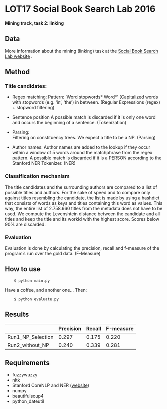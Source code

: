 # LOT17 Social Book Search Lab 2016
#### Mining track, task 2: linking

## Data
More information about the mining (linking) task at the [Social Book Search Lab website](http://social-book-search.humanities.uva.nl/#/mining) .

## Method

### Title candidates:
* Regex matching:
    Pattern: ‘Word stopwords* Word*’ (Capitalized words with stopwords (e.g. ‘in’, ‘the’) in between.   (Regular Expressions (regex) + stopword filtering)

* Sentence position
    A possible match is discarded if it is only one word and occurs the beginning of a sentence. (Tokenization)

* Parsing:	
    Filtering on constituency trees. We expect a title to be a NP. (Parsing)
	
* Author names: 
    Author names are added to the lookup if they occur within a window of 5 words around the matchphrase from the regex pattern. A possible match is discarded if it is a PERSON according to the Stanford NER Tokenizer. (NER)

### Classification mechanism

The title candidates and the surrounding authors are compared to a list of possible titles and authors. For the sake of speed and to compare only against titles resembling the candidate, the list is made by using a hashdict that consists of words as keys and titles containing this word as values. This way, the entire list of 2.758.660 titles from the metadata does not have to be used. We compute the Levenshtein distance between the candidate and all titles and keep the title and its workid with the highest score. Scores below 90% are discarded. 

### Evaluation

Evaluation is done by calculating the precision, recall and f-measure of the program’s run over the gold data. (F-Measure)

## How to use

```
    $ python main.py
```

Have a coffee, and another one... Then:


```
    $ python evaluate.py
```


## Results

|                   	| Precision 	| Recall 	| F-measure 	|
|-------------------	|-----------	|--------	|-----------	|
| Run1_NP_Selection 	| 0.297     	| 0.175  	| 0.220     	|
| Run2_without_NP   	| 0.240     	| 0.339  	| 0.281     	|


## Requirements

* fuzzywuzzy
* nltk
* Stanford CoreNLP and NER ([website](http://stanfordnlp.github.io/CoreNLP/))
* numpy
* beautifulsoup4
* python_dateutil



